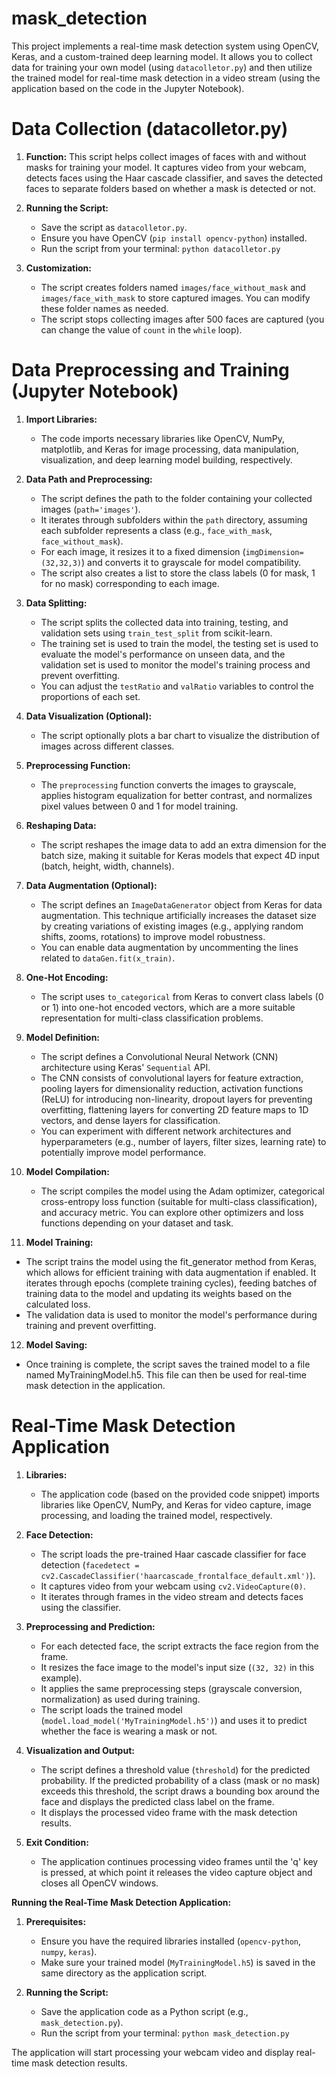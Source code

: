 # mask_detection

This project implements a real-time mask detection system using OpenCV, Keras, and a custom-trained deep learning model. It allows you to collect data for training your own model (using `datacolletor.py`) and then utilize the trained model for real-time mask detection in a video stream (using the application based on the code in the Jupyter Notebook).

# **Data Collection (datacolletor.py)**

1. **Function:** This script helps collect images of faces with and without masks for training your model. It captures video from your webcam, detects faces using the Haar cascade classifier, and saves the detected faces to separate folders based on whether a mask is detected or not.

2. **Running the Script:**
    * Save the script as `datacolletor.py`.
    * Ensure you have OpenCV (`pip install opencv-python`) installed.
    * Run the script from your terminal: `python datacolletor.py`

3. **Customization:**
    * The script creates folders named `images/face_without_mask` and `images/face_with_mask` to store captured images. You can modify these folder names as needed.
    * The script stops collecting images after 500 faces are captured (you can change the value of `count` in the `while` loop).

# **Data Preprocessing and Training (Jupyter Notebook)**

1. **Import Libraries:**
    * The code imports necessary libraries like OpenCV, NumPy, matplotlib, and Keras for image processing, data manipulation, visualization, and deep learning model building, respectively.

2. **Data Path and Preprocessing:**
    * The script defines the path to the folder containing your collected images (`path='images'`).
    * It iterates through subfolders within the `path` directory, assuming each subfolder represents a class (e.g., `face_with_mask`, `face_without_mask`).
    * For each image, it resizes it to a fixed dimension (`imgDimension=(32,32,3)`) and converts it to grayscale for model compatibility.
    * The script also creates a list to store the class labels (0 for mask, 1 for no mask) corresponding to each image.

3. **Data Splitting:**
    * The script splits the collected data into training, testing, and validation sets using `train_test_split` from scikit-learn.
    * The training set is used to train the model, the testing set is used to evaluate the model's performance on unseen data, and the validation set is used to monitor the model's training process and prevent overfitting.
    * You can adjust the `testRatio` and `valRatio` variables to control the proportions of each set.

4. **Data Visualization (Optional):**
    * The script optionally plots a bar chart to visualize the distribution of images across different classes.

5. **Preprocessing Function:**
    * The `preprocessing` function converts the images to grayscale, applies histogram equalization for better contrast, and normalizes pixel values between 0 and 1 for model training.

6. **Reshaping Data:**
    * The script reshapes the image data to add an extra dimension for the batch size, making it suitable for Keras models that expect 4D input (batch, height, width, channels).

7. **Data Augmentation (Optional):**
    * The script defines an `ImageDataGenerator` object from Keras for data augmentation. This technique artificially increases the dataset size by creating variations of existing images (e.g., applying random shifts, zooms, rotations) to improve model robustness.
    * You can enable data augmentation by uncommenting the lines related to `dataGen.fit(x_train)`.

8. **One-Hot Encoding:**
    * The script uses `to_categorical` from Keras to convert class labels (0 or 1) into one-hot encoded vectors, which are a more suitable representation for multi-class classification problems.

9. **Model Definition:**
    * The script defines a Convolutional Neural Network (CNN) architecture using Keras' `Sequential` API.
    * The CNN consists of convolutional layers for feature extraction, pooling layers for dimensionality reduction, activation functions (ReLU) for introducing non-linearity, dropout layers for preventing overfitting, flattening layers for converting 2D feature maps to 1D vectors, and dense layers for classification.
    * You can experiment with different network architectures and hyperparameters (e.g., number of layers, filter sizes, learning rate) to potentially improve model performance.

10. **Model Compilation:**
    * The script compiles the model using the Adam optimizer, categorical cross-entropy loss function (suitable for multi-class classification), and accuracy metric. You can explore other optimizers and loss functions depending on your dataset and task.
   
11. **Model Training:**
  * The script trains the model using the fit_generator method from Keras, which allows for efficient training with data augmentation if enabled.
It iterates through epochs (complete training cycles), feeding batches of training data to the model and updating its weights based on the calculated loss.
  * The validation data is used to monitor the model's performance during training and prevent overfitting.

12. **Model Saving:**
  * Once training is complete, the script saves the trained model to a file named MyTrainingModel.h5. This file can then be used for real-time mask detection in the application.


# **Real-Time Mask Detection Application**

1. **Libraries:**
    * The application code (based on the provided code snippet) imports libraries like OpenCV, NumPy, and Keras for video capture, image processing, and loading the trained model, respectively.

2. **Face Detection:**
    * The script loads the pre-trained Haar cascade classifier for face detection (`facedetect = cv2.CascadeClassifier('haarcascade_frontalface_default.xml')`).
    * It captures video from your webcam using `cv2.VideoCapture(0)`.
    * It iterates through frames in the video stream and detects faces using the classifier.

3. **Preprocessing and Prediction:**
    * For each detected face, the script extracts the face region from the frame.
    * It resizes the face image to the model's input size (`(32, 32)` in this example).
    * It applies the same preprocessing steps (grayscale conversion, normalization) as used during training.
    * The script loads the trained model (`model.load_model('MyTrainingModel.h5')`) and uses it to predict whether the face is wearing a mask or not.

4. **Visualization and Output:**
    * The script defines a threshold value (`threshold`) for the predicted probability. If the predicted probability of a class (mask or no mask) exceeds this threshold, the script draws a bounding box around the face and displays the predicted class label on the frame.
    * It displays the processed video frame with the mask detection results.

5. **Exit Condition:**
    * The application continues processing video frames until the 'q' key is pressed, at which point it releases the video capture object and closes all OpenCV windows.

**Running the Real-Time Mask Detection Application:**

1. **Prerequisites:**
    * Ensure you have the required libraries installed (`opencv-python`, `numpy`, `keras`).
    * Make sure your trained model (`MyTrainingModel.h5`) is saved in the same directory as the application script.

2. **Running the Script:**
    * Save the application code as a Python script (e.g., `mask_detection.py`).
    * Run the script from your terminal: `python mask_detection.py`

The application will start processing your webcam video and display real-time mask detection results.
